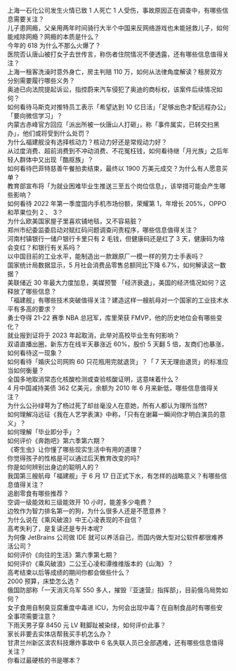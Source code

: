 上海一石化公司发生火情已致 1 人死亡 1 人受伤，事故原因正在调查中，有哪些信息需要关注？  
儿子患网瘾，父亲用两年时间骑行大半个中国来反网络游戏也未能拯救儿子，如何能戒除网瘾？网瘾的本质是什么？  
今年的 618 为什么不那么火爆了？  
医院否认唐山被打女子去世传言，称伤者住院情况不便透露，还有哪些信息值得关注？  
上海一租客洗澡时意外身亡，房主判赔 110 万，如何从法律角度解读？租房双方分别需要履行哪些义务？  
奥迪已向法院提起诉讼，指控蔚来汽车侵犯了奥迪的商标权，该案件后续情况如何？  
如何看待马斯克对推特员工表示「希望达到 10 亿日活」「足够出色才配远程办公」「要向微信学习」？  
内蒙古赤峰官方回应「派出所被一伙唐山人打砸」，称「事件属实，已转交扫黑办」，他们或将受到什么处罚？  
为什么福建舰没有选择核动力？核动力好还是常规动力好？  
从过度消费、超前消费到不冲动消费、不花冤枉钱，如何看待继「月光族」之后年轻人群体中又出现「酷抠族」？  
如何看待巴菲特慈善午餐拍卖结束，最终以 1900 万美元成交？为什么有人愿意买单？  
教育部宣布将「为就业困难毕业生推送三至五个岗位信息」，该举措可能会产生哪些影响？  
如何看待 2022 年第一季度国内手机市场份额，荣耀第 1，年增长 205%，OPPO 和苹果位列 2 、 3？  
为什么欧美国家屋子里喜欢铺地毯，又不容易脏？  
郑州市纪委监委启动对赋红码问题调查问责程序，哪些信息值得关注？  
河南村镇银行一储户银行卡里只有 2 毛钱，但健康码还是红了 3 天，健康码为啥会变红？和银行有关系吗？  
以中国目前的工业水平，能制造出一款跟原厂一模一样的劳力士手表吗？  
国家统计局数据显示，5 月社会消费品零售总额同比下降 6.7%，如何解读这一数据？  
美联储近 30 年最大力度加息，美媒预警 「经济衰退」，美国的经济情况如何？这释放了哪些信息？  
「福建舰」有哪些技术突破值得关注？建造这样一艘航母对一个国家的工业技术水平有多高的要求？  
勇士夺得 21-22 赛季 NBA 总冠军，库里荣获 FMVP，他的历史地位会有哪些变化？  
就业报到证将于 2023 年起取消，此举对高校毕业生有何影响？  
双语直播出圈，新东方在线半天暴涨近 60%，股价 5 天翻 5 倍，友商们也暴涨，如何看待这一现象？  
如何看待「婚庆公司网购 60 只花瓶用完就退货」？「 7 天无理由退货」的标准应当如何衡量？  
全国多地取消常态化核酸检测或查验核酸证明，这意味着什么？  
4 月中国减持美债 362 亿美元，余额为 2010 年 6 月来新低，哪些信息值得关注？  
为什么公孙绿萼为了杨过死了却丝毫没人在意她，所有人都认为理所当然?  
如何理解冯远征《我在人艺学表演》中称，「只有在谢幕一瞬间你才明白演员的意义」？  
如何理解「毕业即分手」？  
如何评价《奔跑吧》第六季第六期？  
《寄生虫》让你懂了哪些现实生活中有用的道理？  
你觉得孩子的性格是可以通过后天教育改变的吗?  
你是如何辨别出身边的聪明人的？  
我国第三艘航母「福建舰」于 6 月 17 日正式下水，有怎样的战略意义？有哪些信息值得关注？  
追剧零食有哪些推荐？  
空调一级能效和三级能效开 10 小时，能差多少电费？  
边牧作为智力排名第一的狗，为什么很多人还是不愿意养？  
为什么说在《乘风破浪》中王心凌表现的不自信？  
高考失利了，是复读还是专升本呢?  
为何像 JetBrains 公司做 IDE 就可以养活自己，而国内做大型对公软件都很难养活公司？  
如何评价《向往的生活》第六季第七期？  
如何评价《乘风破浪》二公王心凌和谭维维版本的《山海》？  
高考结束以后等成绩的期间你都会做些什么？  
2000 预算，床垫怎么选？  
俄国防部称「一天消灭乌军 550 多人，摧毁『亚速营』指挥部」，目前俄乌局势如何？  
女子食用自制臭豆腐重度中毒进 ICU，为何会出现中毒？在自制食品时有哪些安全事项需要注意？  
下雨天男子穿 8450 元 LV 鞋脚趾被染绿，如何评价此事？  
家长非要去实体店帮我买手机怎么办？  
甘肃兰州新区滨农科技爆炸事故中 6 名失联人员已全部遇难，还有哪些信息值得关注？  
你看过最硬核的书是哪本？  
